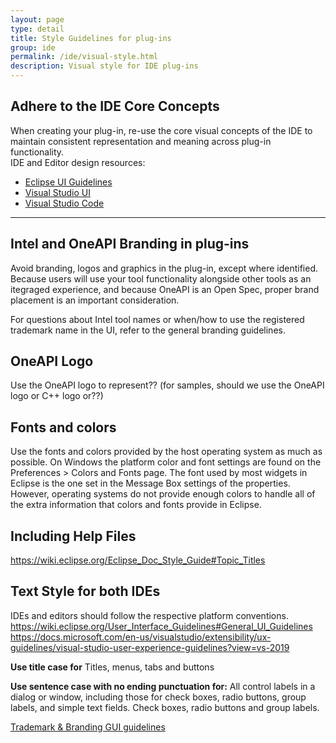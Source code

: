 ```yaml
---
layout: page
type: detail
title: Style Guidelines for plug-ins
group: ide
permalink: /ide/visual-style.html
description: Visual style for IDE plug-ins
---
```


## Adhere to the IDE Core Concepts
When creating your plug-in, re-use the core visual concepts of the IDE to maintain consistent representation and meaning across plug-in functionality.  <br>
IDE and Editor design resources:
* <a href="https://wiki.eclipse.org/User_Interface_Guidelines#General_UI_Guidelines/" target="_blank">Eclipse UI Guidelines</a>
* <a href="https://docs.microsoft.com/en-us/visualstudio/extensibility/ux-guidelines/visual-studio-user-experience-guidelines?view=vs-2019" target="_blank">Visual Studio UI</a>
* <a href="https://docs.microsoft.com/en-us/visualstudio/extensibility/starting-to-develop-visual-studio-extensions?view=vs-2019" target="_blank">Visual Studio Code</a>

___
## Intel and OneAPI Branding in plug-ins
Avoid branding, logos and graphics in the plug-in, except where identified.  Because users will use your tool functionality alongside other tools as an itegraged experience, and because OneAPI is an Open Spec, proper brand placement is an important consideration. 

For questions about Intel tool names or when/how to use the registered trademark name in the UI, refer to the general branding guidelines.

## OneAPI Logo
Use the OneAPI logo to represent??  (for samples, should we use the OneAPI logo or C++ logo or??)

## Fonts and colors
Use the fonts and colors provided by the host operating system as much as possible. On Windows the platform color and font settings are found on the Preferences > Colors and Fonts page. The font used by most widgets in Eclipse is the one set in the Message Box settings of the properties. However, operating systems do not provide enough colors to handle all of the extra information that colors and fonts provide in Eclipse. 


## Including Help Files
https://wiki.eclipse.org/Eclipse_Doc_Style_Guide#Topic_Titles

## Text Style for both IDEs
IDEs and editors should follow the respective platform conventions.  
https://wiki.eclipse.org/User_Interface_Guidelines#General_UI_Guidelines
https://docs.microsoft.com/en-us/visualstudio/extensibility/ux-guidelines/visual-studio-user-experience-guidelines?view=vs-2019

**Use title case for**
Titles, menus, tabs and buttons

**Use sentence case with no ending punctuation for:**
All control labels in a dialog or window, including those for check boxes, radio buttons, group labels, and simple text fields.
Check boxes, radio buttons and group labels. 


 <a href="https://daniellecox.github.io/style-guide-guide/brand.html" target="_blank">Trademark & Branding GUI guidelines</a>
